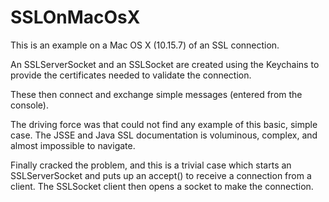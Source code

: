 # SSLOnMacOsX
This is an example on a Mac OS X (10.15.7) of an SSL connection.

An SSLServerSocket and an SSLSocket are created using the Keychains to provide the certificates needed to validate the connection.

These then connect and exchange simple messages (entered from the console).

The driving force was that could not find any example of this basic, simple case. The JSSE and Java SSL documentation is voluminous, complex, and almost impossible to navigate.

Finally cracked the problem, and this is a trivial case which starts an SSLServerSocket and puts up an accept() to receive a connection from a client. The SSLSocket client then opens a socket to make the connection.
